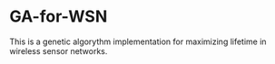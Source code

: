 GA-for-WSN
==========

This is a genetic algorythm implementation for maximizing lifetime in wireless sensor networks.
